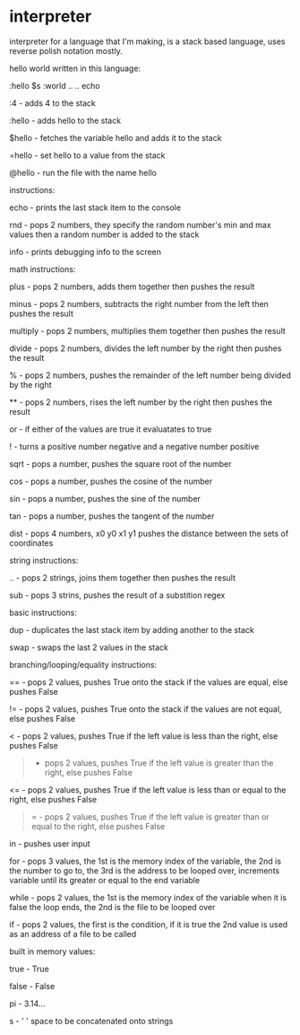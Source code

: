 interpreter
===========

interpreter for a language that I'm making, is a stack based language, uses reverse polish notation mostly.

hello world written in this language:

:hello $s :world .. .. echo

:4 - adds 4 to the stack

:hello - adds hello to the stack

$hello - fetches the variable hello and adds it to the stack

=hello - set hello to a value from the stack

@hello - run the file with the name hello

instructions:

echo - prints the last stack item to the console

rnd - pops 2 numbers, they specify the random number's min and max values then a random number is added to the stack

info - prints debugging info to the screen

math instructions:

plus - pops 2 numbers, adds them together then pushes the result

minus - pops 2 numbers, subtracts the right number from the left then pushes the result

multiply - pops 2 numbers, multiplies them together then pushes the result

divide - pops 2 numbers, divides the left number by the right then pushes the result

% - pops 2 numbers, pushes the remainder of the left number being divided by the right

** - pops 2 numbers, rises the left number by the right then pushes the result

or - if either of the values are true it evaluatates to true

! - turns a positive number negative and a negative number positive

sqrt - pops a number, pushes the square root of the number

cos - pops a number, pushes the cosine of the number

sin - pops a number, pushes the sine of the number

tan - pops a number, pushes the tangent of the number

dist - pops 4 numbers, x0 y0 x1 y1 pushes the distance between the sets of coordinates

string instructions:

.. - pops 2 strings, joins them together then pushes the result

sub - pops 3 strins, pushes the result of a substition regex

basic instructions:

dup - duplicates the last stack item by adding another to the stack

swap - swaps the last 2 values in the stack

branching/looping/equality instructions:

== - pops 2 values, pushes True onto the stack if the values are equal, else pushes False

!= - pops 2 values, pushes True onto the stack if the values are not equal, else pushes False

< - pops 2 values, pushes True if the left value is less than the right, else pushes False

> - pops 2 values, pushes True if the left value is greater than the right, else pushes False

<= - pops 2 values, pushes True if the left value is less than or equal to the right, else pushes False

>= - pops 2 values, pushes True if the left value is greater than or equal to the right, else pushes False

in - pushes user input

for - pops 3 values, the 1st is the memory index of the variable, the 2nd is the number to go to, the 3rd is the address to be looped over, increments variable until its greater or equal to the end variable

while - pops 2 values, the 1st is the memory index of the variable when it is false the loop ends, the 2nd is the file to be looped over

if - pops 2 values, the first is the condition, if it is true the 2nd value is used as an address of a file to be called

built in memory values:

true - True

false - False

pi - 3.14...

s - ' ' space to be concatenated onto strings








